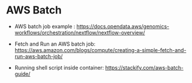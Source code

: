 # AWS Batch

* AWS batch job example : https://docs.opendata.aws/genomics-workflows/orchestration/nextflow/nextflow-overview/
* Fetch and Run an AWS batch job: https://aws.amazon.com/blogs/compute/creating-a-simple-fetch-and-run-aws-batch-job/

* Running shell script inside container: https://stackify.com/aws-batch-guide/
